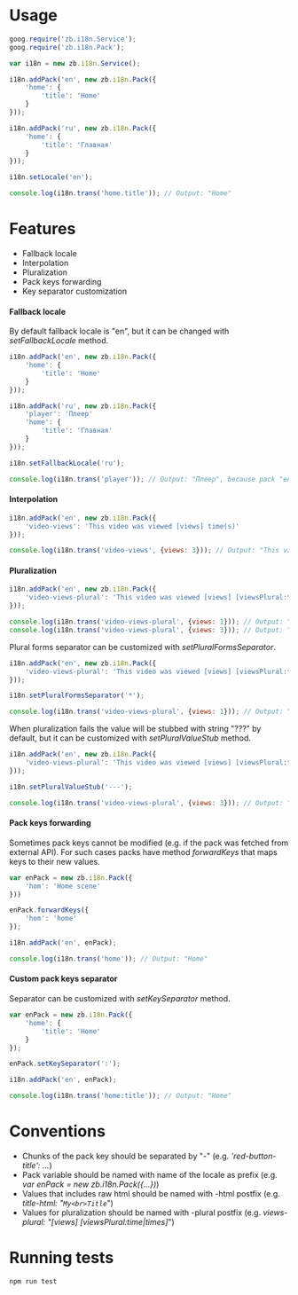 # Usage

```JavaScript
goog.require('zb.i18n.Service');
goog.require('zb.i18n.Pack');

var i18n = new zb.i18n.Service();

i18n.addPack('en', new zb.i18n.Pack({
	'home': {
		'title': 'Home'
	}
}));

i18n.addPack('ru', new zb.i18n.Pack({
	'home': {
		'title': 'Главная'
	}
}));

i18n.setLocale('en');

console.log(i18n.trans('home.title')); // Output: "Home"
```

# Features

- Fallback locale
- Interpolation
- Pluralization
- Pack keys forwarding
- Key separator customization

#### Fallback locale

By default fallback locale is "en", but it can be changed with *setFallbackLocale* method.

```JavaScript
i18n.addPack('en', new zb.i18n.Pack({
	'home': {
		'title': 'Home'
	}
}));

i18n.addPack('ru', new zb.i18n.Pack({
	'player': 'Плеер'
	'home': {
		'title': 'Главная'
	}
}));

i18n.setFallbackLocale('ru');

console.log(i18n.trans('player')); // Output: "Плеер", because pack "en" has no key "player" and "ru" is its fallback locale.
```

#### Interpolation

```JavaScript
i18n.addPack('en', new zb.i18n.Pack({
	'video-views': 'This video was viewed [views] time(s)'
}));

console.log(i18n.trans('video-views', {views: 3})); // Output: "This video was viewed 3 time(s)"
```

#### Pluralization

```JavaScript
i18n.addPack('en', new zb.i18n.Pack({
	'video-views-plural': 'This video was viewed [views] [viewsPlural:time|times]'
}));

console.log(i18n.trans('video-views-plural', {views: 1})); // Output: "This video was viewed 1 time"
console.log(i18n.trans('video-views-plural', {views: 3})); // Output: "This video was viewed 3 times"
```

Plural forms separator can be customized with *setPluralFormsSeparator*.

```JavaScript
i18n.addPack('en', new zb.i18n.Pack({
	'video-views-plural': 'This video was viewed [views] [viewsPlural:time*times]'
}));

i18n.setPluralFormsSeparator('*');

console.log(i18n.trans('video-views-plural', {views: 1})); // Output: "This video was viewed 1 time"
```

When pluralization fails the value will be stubbed with string "???" by default, but it can be customized with *setPluralValueStub* method.

```JavaScript
i18n.addPack('en', new zb.i18n.Pack({
	'video-views-plural': 'This video was viewed [views] [viewsPlural:time]'
}));

i18n.setPluralValueStub('---');

console.log(i18n.trans('video-views-plural', {views: 3})); // Output: "This video was viewed 1 ---"
```

#### Pack keys forwarding

Sometimes pack keys cannot be modified (e.g. if the pack was fetched from external API). For such cases packs have method *forwardKeys* that maps keys to their new values.

```JavaScript
var enPack = new zb.i18n.Pack({
	'hom': 'Home scene'
}))

enPack.forwardKeys({
	'hom': 'home'
});

i18n.addPack('en', enPack);

console.log(i18n.trans('home')); // Output: "Home"
```

#### Custom pack keys separator

Separator can be customized with *setKeySeparator*  method.

```JavaScript
var enPack = new zb.i18n.Pack({
	'home': {
		'title': 'Home'
	}
});

enPack.setKeySeparator(':');

i18n.addPack('en', enPack);

console.log(i18n.trans('home:title')); // Output: "Home"
```

# Conventions

- Chunks of the pack key should be separated by "-" (e.g. *'red-button-title': ...*)
- Pack variable should be named with name of the locale as prefix (e.g. *var enPack = new zb.i18n.Pack({...})*)
- Values that includes raw html should be named with -html postfix (e.g. *title-html: "```My<br>Title```*")
- Values for pluralization should be named with -plural postfix (e.g. *views-plural: "[views] [viewsPlural:time|times]*")

# Running tests

```
npm run test
```
